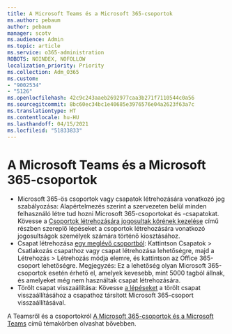 ```yaml
---
title: A Microsoft Teams és a Microsoft 365-csoportok
ms.author: pebaum
author: pebaum
manager: scotv
ms.audience: Admin
ms.topic: article
ms.service: o365-administration
ROBOTS: NOINDEX, NOFOLLOW
localization_priority: Priority
ms.collection: Adm_O365
ms.custom:
- "9002534"
- "5126"
ms.openlocfilehash: 42c9c243aaeb2692977caa3b271f7110544c0a56
ms.sourcegitcommit: 8bc60ec34bc1e40685e3976576e04a2623f63a7c
ms.translationtype: HT
ms.contentlocale: hu-HU
ms.lasthandoff: 04/15/2021
ms.locfileid: "51833833"
---
```

# <a name="microsoft-teams-and-microsoft-365-groups"></a>A Microsoft Teams és a Microsoft 365-csoportok

- Microsoft 365-ös csoportok vagy csapatok létrehozására vonatkozó jog szabályozása: Alapértelmezés szerint a szervezeten belül minden felhasználó létre tud hozni Microsoft 365-csoportokat és -csapatokat. Kövesse a [Csoportok létrehozására jogosultak körének kezelése](https://support.office.com/article/4c46c8cb-17d0-44b5-9776-005fced8e618) című részben szereplő lépéseket a csoportok létrehozására vonatkozó jogosultságok személyek számára történő kiosztásához.
- Csapat létrehozása  [egy meglévő csoportból](https://support.microsoft.com/office/24ec428e-40d7-4a1a-ab87-29be7d145865): Kattintson Csapatok > Csatlakozás csapathoz vagy csapat létrehozása lehetőségre, majd a Létrehozás > Létrehozás módja elemre, és kattintson az Office 365-csoport lehetőségre. Megjegyzés: Ez a lehetőség olyan Microsoft 365-csoportok esetén érhető el, amelyek kevesebb, mint 5000 tagból állnak, és amelyeket még nem használtak csapat létrehozására.
- Törölt csapat visszaállítása: Kövesse [a lépéseket](https://docs.microsoft.com/microsoftteams/archive-or-delete-a-team#restore-a-deleted-team) a törölt csapat visszaállításához a csapathoz társított Microsoft 365-csoport visszaállításával.

A Teamsről és a csoportokról [A Microsoft 365-csoportok és a Microsoft Teams](https://docs.microsoft.com/microsoftteams/office-365-groups) című témakörben olvashat bővebben.
